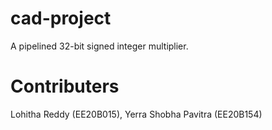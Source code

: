 # cad-project
A pipelined 32-bit signed integer multiplier.
# Contributers
Lohitha Reddy (EE20B015), 
Yerra Shobha Pavitra (EE20B154)

